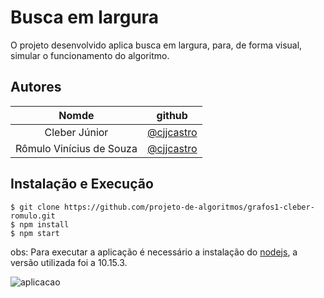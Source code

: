 # Busca em largura

O projeto desenvolvido aplica busca em largura, para, de forma visual, simular o funcionamento do algoritmo.

## Autores

| Nomde | github |
|:-----:|:------:|
| Cleber Júnior | [@cjjcastro](https://github.com/cjjcastro/) |
| Rômulo Vinícius de Souza | [@cjjcastro](https://github.com/romulosouza/) |


## Instalação e Execução


```shell
$ git clone https://github.com/projeto-de-algoritmos/grafos1-cleber-romulo.git
$ npm install
$ npm start
```
obs: Para executar a aplicação é necessário a instalação do [nodejs](https://nodejs.org/en/), a versão utilizada foi a 10.15.3.

![aplicacao](assets/img/aplicacao2.gif)